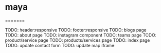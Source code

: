 # maya
=======

TODO: header:responsive
TODO: footer:responsive
TODO: blogs page
TODO: about page
TODO: instagram component
TODO: teams page
TODO: product/service page
TODO: products/services page
TODO: index page
TODO: update contact form
TODO: update map iframe
